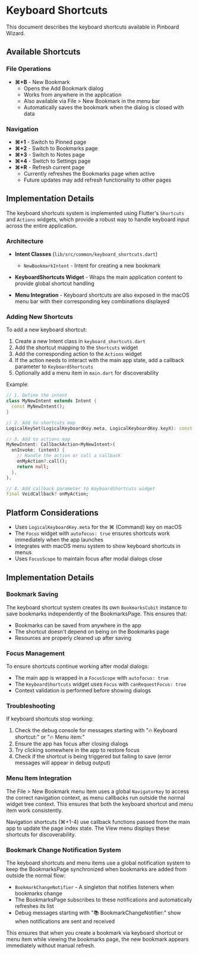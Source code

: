 # Keyboard Shortcuts

This document describes the keyboard shortcuts available in Pinboard Wizard.

## Available Shortcuts

### File Operations

- **⌘+B** - New Bookmark
  - Opens the Add Bookmark dialog
  - Works from anywhere in the application
  - Also available via File > New Bookmark in the menu bar
  - Automatically saves the bookmark when the dialog is closed with data

### Navigation

- **⌘+1** - Switch to Pinned page
- **⌘+2** - Switch to Bookmarks page
- **⌘+3** - Switch to Notes page
- **⌘+4** - Switch to Settings page
- **⌘+R** - Refresh current page
  - Currently refreshes the Bookmarks page when active
  - Future updates may add refresh functionality to other pages

## Implementation Details

The keyboard shortcuts system is implemented using Flutter's `Shortcuts` and `Actions` widgets, which provide a robust way to handle keyboard input across the entire application.

### Architecture

- **Intent Classes** (`lib/src/common/keyboard_shortcuts.dart`)
  - `NewBookmarkIntent` - Intent for creating a new bookmark

- **KeyboardShortcuts Widget** - Wraps the main application content to provide global shortcut handling

- **Menu Integration** - Keyboard shortcuts are also exposed in the macOS menu bar with their corresponding key combinations displayed

### Adding New Shortcuts

To add a new keyboard shortcut:

1. Create a new Intent class in `keyboard_shortcuts.dart`
2. Add the shortcut mapping to the `Shortcuts` widget
3. Add the corresponding action to the `Actions` widget
4. If the action needs to interact with the main app state, add a callback parameter to `KeyboardShortcuts`
5. Optionally add a menu item in `main.dart` for discoverability

Example:

```dart
// 1. Define the intent
class MyNewIntent extends Intent {
  const MyNewIntent();
}

// 2. Add to shortcuts map
LogicalKeySet(LogicalKeyboardKey.meta, LogicalKeyboardKey.keyX): const MyNewIntent(),

// 3. Add to actions map
MyNewIntent: CallbackAction<MyNewIntent>(
  onInvoke: (intent) {
    // Handle the action or call a callback
    onMyAction?.call();
    return null;
  },
),

// 4. Add callback parameter to KeyboardShortcuts widget
final VoidCallback? onMyAction;
```

## Platform Considerations

- Uses `LogicalKeyboardKey.meta` for the ⌘ (Command) key on macOS
- The `Focus` widget with `autofocus: true` ensures shortcuts work immediately when the app launches
- Integrates with macOS menu system to show keyboard shortcuts in menus
- Uses `FocusScope` to maintain focus after modal dialogs close

## Implementation Details

### Bookmark Saving

The keyboard shortcut system creates its own `BookmarksCubit` instance to save bookmarks independently of the BookmarksPage. This ensures that:

- Bookmarks can be saved from anywhere in the app
- The shortcut doesn't depend on being on the Bookmarks page
- Resources are properly cleaned up after saving

### Focus Management

To ensure shortcuts continue working after modal dialogs:

- The main app is wrapped in a `FocusScope` with `autofocus: true`
- The `KeyboardShortcuts` widget uses `Focus` with `canRequestFocus: true`
- Context validation is performed before showing dialogs

### Troubleshooting

If keyboard shortcuts stop working:

1. Check the debug console for messages starting with "🔥 Keyboard shortcut:" or "🔥 Menu item:"
2. Ensure the app has focus after closing dialogs
3. Try clicking somewhere in the app to restore focus
4. Check if the shortcut is being triggered but failing to save (error messages will appear in debug output)

### Menu Item Integration

The File > New Bookmark menu item uses a global `NavigatorKey` to access the correct navigation context, as menu callbacks run outside the normal widget tree context. This ensures that both the keyboard shortcut and menu item work consistently.

Navigation shortcuts (⌘+1-4) use callback functions passed from the main app to update the page index state. The View menu displays these shortcuts for discoverability.

### Bookmark Change Notification System

The keyboard shortcuts and menu items use a global notification system to keep the BookmarksPage synchronized when bookmarks are added from outside the normal flow:

- `BookmarkChangeNotifier` - A singleton that notifies listeners when bookmarks change
- The BookmarksPage subscribes to these notifications and automatically refreshes its list
- Debug messages starting with "📚 BookmarkChangeNotifier:" show when notifications are sent and received

This ensures that when you create a bookmark via keyboard shortcut or menu item while viewing the bookmarks page, the new bookmark appears immediately without manual refresh.
